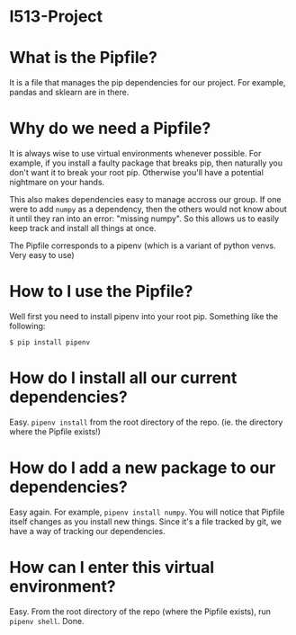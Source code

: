 # I513-Project

# What is the Pipfile?

It is a file that manages the pip dependencies for our project. For example, pandas and sklearn are in there.

# Why do we need a Pipfile?

It is always wise to use virtual environments whenever possible. For example, if you install a faulty package that
breaks pip, then naturally you don't want it to break your root pip. Otherwise you'll have a potential nightmare on
your hands.

This also makes dependencies easy to manage accross our group. If one were to add `numpy` as a dependency, then the others
would not know about it until they ran into an error: "missing numpy". So this allows us to easily keep track and install
all things at once.

The Pipfile corresponds to a pipenv (which is a variant of python venvs. Very easy to use)

# How to I use the Pipfile?

Well first you need to install pipenv into your root pip. Something like the following:

```
$ pip install pipenv
```

# How do I install all our current dependencies?

Easy. `pipenv install` from the root directory of the repo. (ie. the directory where the Pipfile exists!)

# How do I add a new package to our dependencies?

Easy again. For example, `pipenv install numpy`. You will notice that Pipfile itself changes as you install new things.
Since it's a file tracked by git, we have a way of tracking our dependencies.

# How can I enter this virtual environment?

Easy. From the root directory of the repo (where the Pipfile exists), run `pipenv shell`. Done.


